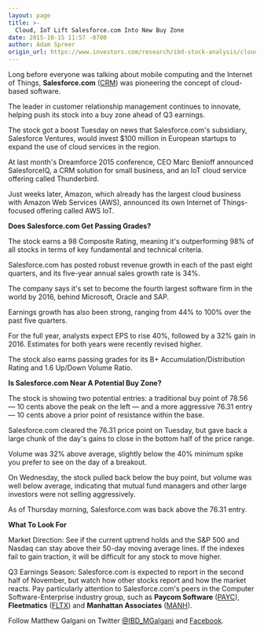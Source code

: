 ```yaml
---
layout: page
title: >-
  Cloud, IoT Lift Salesforce.com Into New Buy Zone
date: 2015-10-15 11:57 -0700
author: Adam Spreer
origin_url: https://www.investors.com/research/ibd-stock-analysis/cloud-iot-lift-crm-leader-salesforcecom-into-buy-zone/
---
```





  



Long before everyone was talking about mobile computing and the Internet of Things, **Salesforce.com** ([CRM](https://research.investors.com/quote.aspx?symbol=CRM)) was pioneering the concept of cloud-based software.

  

The leader in customer relationship management continues to innovate, helping push its stock into a buy zone ahead of Q3 earnings.

  

The stock got a boost Tuesday on news that Salesforce.com's subsidiary, Salesforce Ventures, would invest $100 million in European startups to expand the use of cloud services in the region.

  

At last month's Dreamforce 2015 conference, CEO Marc Benioff announced SalesforceIQ, a CRM solution for small business, and an IoT cloud service offering called Thunderbird.

  

Just weeks later, Amazon, which already has the largest cloud business with Amazon Web Services (AWS), announced its own Internet of Things-focused offering called AWS IoT.

  

**Does Salesforce.com Get Passing Grades?**

  

The stock earns a 98 Composite Rating, meaning it's outperforming 98% of all stocks in terms of key fundamental and technical criteria.

  

Salesforce.com has posted robust revenue growth in each of the past eight quarters, and its five-year annual sales growth rate is 34%.

  

The company says it's set to become the fourth largest software firm in the world by 2016, behind Microsoft, Oracle and SAP.

  

Earnings growth has also been strong, ranging from 44% to 100% over the past five quarters.

  

For the full year, analysts expect EPS to rise 40%, followed by a 32% gain in 2016. Estimates for both years were recently revised higher.

  

The stock also earns passing grades for its B+ Accumulation/Distribution Rating and 1.6 Up/Down Volume Ratio.

  

**Is Salesforce.com Near A Potential Buy Zone?**

  

The stock is showing two potential entries: a traditional buy point of 78.56 — 10 cents above the peak on the left — and a more aggressive 76.31 entry — 10 cents above a prior point of resistance within the base.

  

Salesforce.com cleared the 76.31 price point on Tuesday, but gave back a large chunk of the day's gains to close in the bottom half of the price range.

  

Volume was 32% above average, slightly below the 40% minimum spike you prefer to see on the day of a breakout.

  

On Wednesday, the stock pulled back below the buy point, but volume was well below average, indicating that mutual fund managers and other large investors were not selling aggressively.

  

As of Thursday morning, Salesforce.com was back above the 76.31 entry.

  

**What To Look For**

  

Market Direction: See if the current uptrend holds and the S&P 500 and Nasdaq can stay above their 50-day moving average lines. If the indexes fail to gain traction, it will be difficult for any stock to move higher.

  

Q3 Earnings Season: Salesforce.com is expected to report in the second half of November, but watch how other stocks report and how the market reacts. Pay particularly attention to Salesforce.com's peers in the Computer Software-Enterprise industry group, such as **Paycom Software** ([PAYC](https://research.investors.com/quote.aspx?symbol=PAYC)), **Fleetmatics** ([FLTX](https://research.investors.com/quote.aspx?symbol=FLTX)) and **Manhattan Associates** ([MANH](https://research.investors.com/quote.aspx?symbol=MANH)).

  

Follow Matthew Galgani on Twitter [@IBD\_MGalgani](https://twitter.com/ibd_mgalgani) and [Facebook](https://www.facebook.com/pages/Matt-Galgani/435399186575951?fref=ts).




